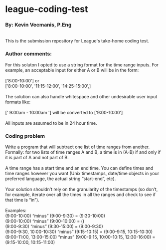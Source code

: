 # league-coding-test
<h3>By: Kevin Vecmanis, P.Eng</h3>
<br>
This is the submission repository for League's take-home coding test.
<br>
<h3>Author comments:</h3>
For this soluton I opted to use a string format for the time range inputs. For example, an acceptable input for either A or B will be in the form:
<br>
<br>
['8:00-10:00'] or<br>
['8:00-10:00', '11:15-12:00', '14:25-15:00',]
<br>
<br>
The solution can also handle whitespace and other undesirable user input formats like: 
<br>
<br>
[' 9:00am - 10:00am '] will be converted to ['9:00-10:00']
<br>
<br>
All inputs are assumed to be in 24 hour time.

<h3>Coding problem</h3>

Write a program that will subtract one list of time ranges from another. Formally: for two lists of time ranges A and B, a time is in (A-B) if and only if it is part of A and not part of B.
<br>
<br>
A time range has a start time and an end time. You can define times and time ranges however you want (Unix timestamps, date/time objects in your preferred language, the actual string “start-end”, etc).
<br>
<br>
Your solution shouldn’t rely on the granularity of the timestamps (so don’t, for example, iterate over all the times in all the ranges and check to see if that time is “in”).
<br>
<br>
Examples:<br>
(9:00-10:00) “minus” (9:00-9:30) = (9:30-10:00)<br>
(9:00-10:00) “minus” (9:00-10:00) = ()<br>
(9:00-9:30) “minus” (9:30-15:00) = (9:00-9:30)<br>
(9:00-9:30, 10:00-10:30) “minus” (9:15-10:15) = (9:00-9:15, 10:15-10:30)<br>
(9:00-11:00, 13:00-15:00) “minus” (9:00-9:15, 10:00-10:15, 12:30-16:00) = (9:15-10:00, 10:15-11:00)
